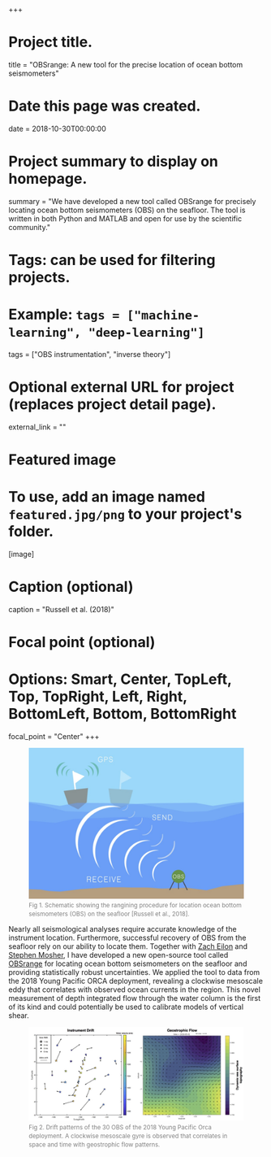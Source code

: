 +++
# Project title.
title = "OBSrange: A new tool for the precise location of ocean bottom seismometers"

# Date this page was created.
date = 2018-10-30T00:00:00

# Project summary to display on homepage.
summary = "We have developed a new tool called OBSrange for precisely locating ocean bottom seismometers (OBS) on the seafloor. The tool is written in both Python and MATLAB and open for use by the scientific community."

# Tags: can be used for filtering projects.
# Example: `tags = ["machine-learning", "deep-learning"]`
tags = ["OBS instrumentation", "inverse theory"]

# Optional external URL for project (replaces project detail page).
external_link = ""

# Featured image
# To use, add an image named `featured.jpg/png` to your project's folder. 
[image]
  # Caption (optional)
  caption = "Russell et al. (2018)"
  
  # Focal point (optional)
  # Options: Smart, Center, TopLeft, Top, TopRight, Left, Right, BottomLeft, Bottom, BottomRight
  focal_point = "Center"
+++

<figure>
  <img src="featured.jpg" width="600px">
<figcaption>
  <font color="gray">
  <small>
      Fig 1. Schematic showing the rangining procedure for location ocean bottom seismometers (OBS) on the seafloor [Russell et al., 2018].
  </small>
  </font>
</figcaption>
</figure>

Nearly all seismological analyses require accurate knowledge of the instrument location. Furthermore, successful recovery of OBS from the seafloor rely on our ability to locate them. Together with <a href="http://zeilon.squarespace.com/">Zach Eilon</a> and <a href ="https://www.researchgate.net/profile/Stephen_Mosher">Stephen Mosher</a>, I have developed a new open-source tool called <a href="">OBSrange</a> for locating ocean bottom seismometers on the seafloor and providing statistically robust uncertainties. We applied the tool to data from the 2018 Young Pacific ORCA deployment, revealing a clockwise mesoscale eddy that correlates with observed ocean currents in the region. This novel measurement of depth integrated flow through the water column is the first of its kind and could potentially be used to calibrate models of vertical shear.

<figure>
<img src="gyre.jpg" width="1000px">
<figcaption>
  <font color="gray">
  <small>
      Fig 2. Drift patterns of the 30 OBS of the 2018 Young Pacific Orca deployment. A clockwise mesoscale gyre is observed that correlates in space and time with geostrophic flow patterns.
  </small>
  </font>
</figcaption>
</figure>



